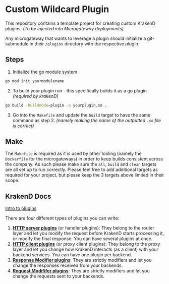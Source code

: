 # Custom Wildcard Plugin

This repository contains a template project for creating custom KrakenD plugins. _(To be injected into Microgateway deployments)_

Any microgateway that wants to leverage a plugin should initialize a git-submodule in their `/plugins` directory with the respective plugin

## Steps

1. Initialize the go module system

```sh
go mod init yourmodulename
```

2. To build your plugin run - this specifically builds it as a go plugin _(required by krakenD)_

```sh
go build -buildmode=plugin -o yourplugin.so .
```

3. Go into the `Makefile` and update the `build` target to have the same command as step 2. _(namely making the name of
   the outputted `.so` file is correct)_

## Make

The `Makefile` is required as it is used by other tooling (namely the `Dockerfile` for the microgateways) in order to
keep builds consistent across the company. As such please make sure the `all`, `build` and `clean` targets are all set
up to run correctly. Please feel free to add additional targets as required for your project, but please keep the 3
targets above limited in their scope.

## KrakenD Docs

[Intro to plugins](https://www.krakend.io/docs/extending/introduction/)

There are four different types of plugins you can write:

1. **[HTTP server plugins](https://www.krakend.io/docs/extending/http-server-plugins/)** (or handler plugins): They belong to the router layer and let you modify the request before KrakenD starts processing it, or modify the final response. You can have several plugins at once.
2. **[HTTP client plugins](https://www.krakend.io/docs/extending/http-client-plugins/)** (or proxy client plugins): They belong to the proxy layer and let you change how KrakenD interacts (as a client) with your backend services. You can have one plugin per backend.
3. **[Response Modifier plugins](https://www.krakend.io/docs/extending/plugin-modifiers/)**: They are strictly modifiers and let you change the responses received from your backends.
4. **[Request Modififer plugins](https://www.krakend.io/docs/extending/plugin-modifiers/)**: They are strictly modifiers and let you change the requests sent to your backends.
